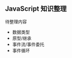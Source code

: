 <!--
 * @Author:刘晨曦
 * @Date: 2021-02-07 16:05:27
 * @LastEditTime: 2021-04-02 17:15:12
 * @LastEditors: Please set LastEditors
 * @Description: In User Settings Edit
 * @FilePath: \docsify-based-wiki\docs\JavaScript\js-study.md
-->

## JavaScript 知识整理

待整理内容

- 数据类型
- 原型/继承
- 事件流/事件委托
- 事件循环
